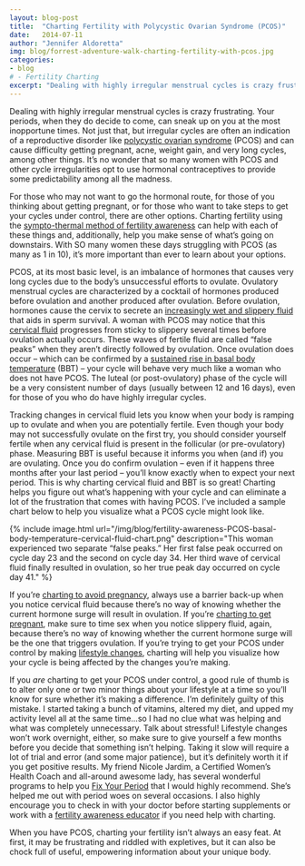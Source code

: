 ```yaml
---
layout: blog-post
title:  "Charting Fertility with Polycystic Ovarian Syndrome (PCOS)"
date:   2014-07-11
author: "Jennifer Aldoretta"
img: blog/forrest-adventure-walk-charting-fertility-with-pcos.jpg
categories: 
- blog
# - Fertility Charting
excerpt: "Dealing with highly irregular menstrual cycles is crazy frustrating. Your periods, when they do decide to come, can sneak up on you at the most inopportune times. Not just that, but irregular cycles are often an indication of a reproductive disorder..."
---
```


Dealing with highly irregular menstrual cycles is crazy frustrating. Your periods, when they do decide to come, can sneak up on you at the most inopportune times. Not just that, but irregular cycles are often an indication of a reproductive disorder like <a class="text-link" target="_blank" href="http://www.womenshealth.gov/publications/our-publications/fact-sheet/polycystic-ovary-syndrome.html#d">polycystic ovarian syndrome</a> (PCOS) and can cause difficulty getting pregnant, acne, weight gain, and very long cycles, among other things. It&rsquo;s no wonder that so many women with PCOS and other cycle irregularities opt to use hormonal contraceptives to provide some predictability among all the madness. 

For those who may not want to go the hormonal route, for those of you thinking about getting pregnant, or for those who want to take steps to get your cycles under control, there are other options. Charting fertility using the <a class="text-link" href="/the-cycle/">sympto-thermal method of fertility awareness</a> can help with each of these things and, additionally, help you make sense of what&rsquo;s going on downstairs. With SO many women these days struggling with PCOS (as many as 1 in 10), it&rsquo;s more important than ever to learn about your options.

PCOS, at its most basic level, is an imbalance of hormones that causes very long cycles due to the body&rsquo;s unsuccessful efforts to ovulate. Ovulatory menstrual cycles are characterized by a cocktail of hormones produced before ovulation and another produced after ovulation. Before ovulation, hormones cause the cervix to secrete an <a class="text-link" href="/the-cycle/appendix-e-visualizing-cervical-fluid-changes/">increasingly wet and slippery fluid</a> that aids in sperm survival. A woman with PCOS may notice that this <a class="text-link" href="/the-cycle/chapter-6-hormone-changes-and-fertility-signals/#what-is-cervical-fluid">cervical fluid</a> progresses from sticky to slippery several times before ovulation actually occurs. These waves of fertile fluid are called &ldquo;false peaks&rdquo; when they aren&rsquo;t directly followed by ovulation. Once ovulation does occur &ndash; which can be confirmed by a <a class="text-link" href="/the-cycle/chapter-6-hormone-changes-and-fertility-signals/#what-is-bbt">sustained rise in basal body temperature</a> (BBT) &ndash; your cycle will behave very much like a woman who does not have PCOS. The luteal (or post-ovulatory) phase of the cycle will be a very consistent number of days (usually between 12 and 16 days), even for those of you who do have highly irregular cycles. 

Tracking changes in cervical fluid lets you know when your body is ramping up to ovulate and when you are potentially fertile. Even though your body may not successfully ovulate on the first try, you should consider yourself fertile when any cervical fluid is present in the follicular (or pre-ovulatory) phase. Measuring BBT is useful because it informs you when (and if) you are ovulating. Once you do confirm ovulation &ndash; even if it happens three months after your last period &ndash; you&rsquo;ll know exactly when to expect your next period. This is why charting cervical fluid and BBT is so great! Charting helps you figure out what&rsquo;s happening with your cycle and can eliminate a lot of the frustration that comes with having PCOS. I&rsquo;ve included a sample chart below to help you visualize what a PCOS cycle might look like.

{% include image.html url="/img/blog/fertility-awareness-PCOS-basal-body-temperature-cervical-fluid-chart.png" description="This woman experienced two separate &ldquo;false peaks.&rdquo; Her first false peak occurred on cycle day 23 and the second on cycle day 34. Her third wave of cervical fluid finally resulted in ovulation, so her true peak day occurred on cycle day 41." %}

If you&rsquo;re <a class="text-link" href="/the-cycle/appendix-a-the-sympto-thermal-method-for-pregnancy-prevention/">charting to avoid pregnancy</a>, always use a barrier back-up when you notice cervical fluid because there&rsquo;s no way of knowing whether the current hormone surge will result in ovulation. If you&rsquo;re <a class="text-link" href="/the-cycle/appendix-b-the-sympto-thermal-method-for-pregnancy-assistance/">charting to get pregnant</a>, make sure to time sex when you notice slippery fluid, again, because there&rsquo;s no way of knowing whether the current hormone surge will be the one that triggers ovulation. If you&rsquo;re trying to get your PCOS under control by making <a class="text-link" target="_blank" href="http://www.womenshealth.gov/publications/our-publications/fact-sheet/polycystic-ovary-syndrome.html#h">lifestyle changes</a>, charting will help you visualize how your cycle is being affected by the changes you&rsquo;re making. 

If you *are* charting to get your PCOS under control, a good rule of thumb is to alter only one or two minor things about your lifestyle at a time so you&rsquo;ll know for sure whether it&rsquo;s making a difference. I&rsquo;m definitely guilty of this mistake. I started taking a bunch of vitamins, altered my diet, and upped my activity level all at the same time...so I had no clue what was helping and what was completely unnecessary. Talk about stressful! Lifestyle changes won&rsquo;t work overnight, either, so make sure to give yourself a few months before you decide that something isn&rsquo;t helping. Taking it slow will require a lot of trial and error (and some major patience), but it&rsquo;s definitely worth it if you get positive results. My friend Nicole Jardim, a Certified Women&rsquo;s Health Coach and all-around awesome lady, has several wonderful programs to help you <a class="text-link" target="_blank" href="http://www.nicolejardim.com/">Fix Your Period</a> that I would highly recommend. She&rsquo;s helped me out with period woes on several occasions. I also highly encourage you to check in with your doctor before starting supplements or work with a <a class="text-link" href="/the-cycle/appendix-d-fertility-awareness-and-menstrual-health-resources/">fertility awareness educator</a> if you need help with charting.

When you have PCOS, charting your fertility isn&rsquo;t always an easy feat. At first, it may be frustrating and riddled with expletives, but it can also be chock full of useful, empowering information about your unique body.
